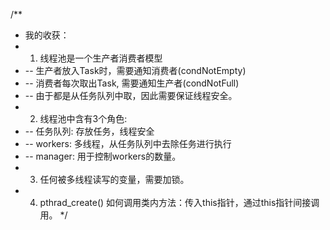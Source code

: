 /**
 * 我的收获：
 * 1. 线程池是一个生产者消费者模型
 *   -- 生产者放入Task时，需要通知消费者(condNotEmpty)
 *   -- 消费者每次取出Task, 需要通知生产者(condNotFull)
 *   -- 由于都是从任务队列中取，因此需要保证线程安全。
 * 2. 线程池中含有3个角色:
 *   -- 任务队列: 存放任务，线程安全
 *   -- workers: 多线程，从任务队列中去除任务进行执行 
 *   -- manager: 用于控制workers的数量。
 * 3. 任何被多线程读写的变量，需要加锁。
 * 4. pthrad_create() 如何调用类内方法：传入this指针，通过this指针间接调用。
*/
